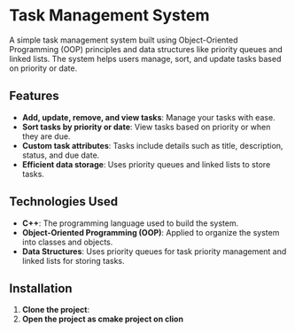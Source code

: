 # Task Management System

A simple task management system built using Object-Oriented Programming (OOP) principles and data structures like priority queues and linked lists. The system helps users manage, sort, and update tasks based on priority or date.

## Features

- **Add, update, remove, and view tasks**: Manage your tasks with ease.
- **Sort tasks by priority or date**: View tasks based on priority or when they are due.
- **Custom task attributes**: Tasks include details such as title, description, status, and due date.
- **Efficient data storage**: Uses priority queues and linked lists to store tasks.
  
## Technologies Used

- **C++**: The programming language used to build the system.
- **Object-Oriented Programming (OOP)**: Applied to organize the system into classes and objects.
- **Data Structures**: Uses priority queues for task priority management and linked lists for storing tasks.
  
## Installation

1. **Clone the project**:
2. **Open the project as cmake project on clion**
